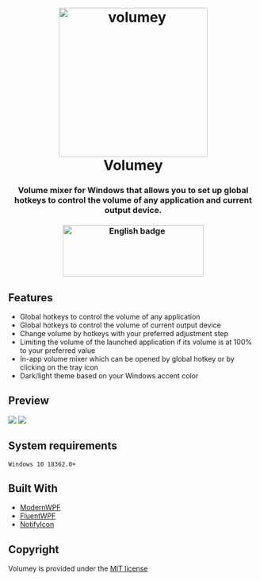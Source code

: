 
<h1 align="center">
  <br>
  <img width="300" src="https://i.imgur.com/yBMXIUz.png" alt="volumey">
  <br>
  Volumey
</h1>
<h3 align="center">
  Volume mixer for Windows that allows you to set up global hotkeys to control the volume of any application and current output device. 
  <br>
  <br>
  <a href='//www.microsoft.com/store/apps/9mzcq03mx0s3?cid=storebadge&ocid=badge'>
<img width="170" src='https://developer.microsoft.com/store/badges/images/English_get-it-from-MS.png' alt='English badge' style='width: 284px; height: 104px;'/></a>
</h3>



## Features
- Global hotkeys to control the volume of any application
- Global hotkeys to control the volume of current output device
- Change volume by hotkeys with your preferred adjustment step
- Limiting the volume of the launched application if its volume is at 100% to your preferred value
- In-app volume mixer which can be opened by global hotkey or by clicking on the tray icon
- Dark/light theme based on your Windows accent color

## Preview
<img src="https://i.imgur.com/UIqymOx.png">
<img src="https://i.imgur.com/H3wkC9T.gif">

## System requirements
`Windows 10 18362.0+`

## Built With
- [ModernWPF](https://github.com/Kinnara/ModernWpf)
- [FluentWPF](https://github.com/sourcechord/FluentWPF)
- [NotifyIcon](https://github.com/hardcodet/wpf-notifyicon)

## Copyright
Volumey is provided under the [MIT license](https://github.com/G-Stas/Volumey/blob/main/LICENSE)
